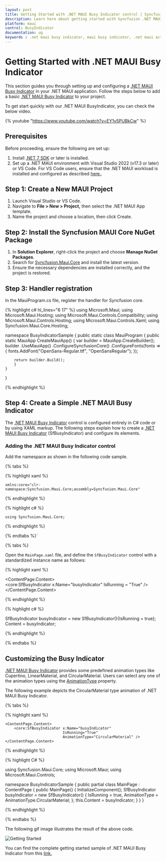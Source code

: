 ```yaml
---
layout: post
title: Getting Started with .NET MAUI Busy Indicator control | Syncfusion
description: Learn here about getting started with Syncfusion .NET MAUI Busy Indicator (SfBusyIndicator) control, its elements, and more.
platform: maui
control: BusyIndicator
documentation: ug
keywords : .net maui busy indicator, maui busy indicator, .net maui activity indicator, maui activity indicator, .net maui loading indicator, maui loading indicator.
---
```


# Getting Started with .NET MAUI Busy Indicator

This section guides you through setting up and configuring a
[.NET MAUI Busy Indicator](https://help.syncfusion.com/cr/maui/Syncfusion.Maui.Core.SfBusyIndicator.html?tabs=tabid-1)
in your .NET MAUI application. Follow the steps below to add a basic
[.NET MAUI Busy Indicator](https://help.syncfusion.com/cr/maui/Syncfusion.Maui.Core.SfBusyIndicator.html?tabs=tabid-1)
to your project.

To get start quickly with our .NET MAUI BusyIndicator, you can check the below video.

{% youtube "https://www.youtube.com/watch?v=EY1y5PUBkCw" %}

## Prerequisites
Before proceeding, ensure the following are set up:

1. Install [.NET 7 SDK](https://dotnet.microsoft.com/en-us/download/dotnet/7.0) or later is installed.
2. Set up a .NET MAUI environment with Visual Studio 2022 (v17.3 or later) or VS Code. For VS Code users, ensure that the .NET MAUI workload is installed and configured as described [here.](https://learn.microsoft.com/en-us/dotnet/maui/get-started/installation?view=net-maui-8.0&tabs=visual-studio-code).

## Step 1: Create a New MAUI Project

1. Launch Visual Studio or VS Code.
2. Navigate to **File > New > Project,** then select the .NET MAUI App template.
3. Name the project and choose a location, then click Create.

## Step 2: Install the Syncfusion MAUI Core NuGet Package

1.  In **Solution Explorer**, right-click the project and choose **Manage NuGet Packages**.
2.  Search for [Syncfusion.Maui.Core](https://www.nuget.org/packages/Syncfusion.Maui.Core/) and install the latest version.
3.  Ensure the necessary dependencies are installed correctly, and the project is restored.

## Step 3: Handler registration 

In the MauiProgram.cs file, register the handler for Syncfusion core.

{% highlight c# hl_lines="6 17" %}
using Microsoft.Maui;
using Microsoft.Maui.Hosting;
using Microsoft.Maui.Controls.Compatibility;
using Microsoft.Maui.Controls.Hosting;
using Microsoft.Maui.Controls.Xaml;
using Syncfusion.Maui.Core.Hosting;

namespace BusyIndicatorSample
{
    public static class MauiProgram
    {
    public static MauiApp CreateMauiApp()
    {
        var builder = MauiApp.CreateBuilder();
        builder
        .UseMauiApp<App>()
        .ConfigureSyncfusionCore() 
        .ConfigureFonts(fonts =>
        {
            fonts.AddFont("OpenSans-Regular.ttf", "OpenSansRegular");
        });

        return builder.Build();
        }      
    }
}     

{% endhighlight %} 

## Step 4: Create a Simple .NET MAUI Busy Indicator

The [.NET MAUI Busy Indicator](https://help.syncfusion.com/cr/maui/Syncfusion.Maui.Core.SfBusyIndicator.html?tabs=tabid-1) control is configured entirely in C# code or by using XAML markup. The following steps explain how to create a [.NET MAUI Busy Indicator](https://help.syncfusion.com/cr/maui/Syncfusion.Maui.Core.SfBusyIndicator.html?tabs=tabid-1) (SfBusyIndicator) and configure its elements.

### Adding the .NET MAUI Busy Indicator control

Add the namespace as shown in the following code sample.

{% tabs %}

{% highlight xaml %}

    xmlns:core="clr-namespace:Syncfusion.Maui.Core;assembly=Syncfusion.Maui.Core"
	
{% endhighlight %}

{% highlight c# %}

    using Syncfusion.Maui.Core;

{% endhighlight %}

{% endtabs %}`

{% tabs %}

Open the `MainPage.xaml` file, and define the `SfBusyIndicator` control with a standardized instance name as follows:

{% highlight xaml %}

<ContentPage.Content>    
    <core:SfBusyIndicator x:Name="busyIndicator"
                          IsRunning = "True" />
</ContentPage.Content>


{% endhighlight %}

{% highlight c# %}
          
SfBusyIndicator busyIndicator = new SfBusyIndicator(){IsRunning = true}; 
Content = busyIndicator;  

{% endhighlight %}

{% endtabs %}

## Customizing the Busy Indicator

[.NET MAUI Busy Indicator](https://help.syncfusion.com/cr/maui/Syncfusion.Maui.Core.SfBusyIndicator.html?tabs=tabid-1) provides some predefined animation types like Cupertino, LinearMaterial, and CircularMaterial. Users can select any one of the animation types using the [AnimationType](https://help.syncfusion.com/cr/maui/Syncfusion.Maui.Core.SfBusyIndicator.html#Syncfusion_Maui_Core_SfBusyIndicator_AnimationType) property.

The following example depicts the CircularMaterial type animation of .NET  MAUI Busy Indicator.

{% tabs %}

{% highlight xaml %}

<?xml version="1.0" encoding="utf-8" ?>
<ContentPage xmlns="http://schemas.microsoft.com/dotnet/2021/maui"
        xmlns:x="http://schemas.microsoft.com/winfx/2009/xaml"
        xmlns:core="clr-namespace:Syncfusion.Maui.Core;assembly=Syncfusion.Maui.Core"
        x:Class="BusyIndicatorSample.MainPage">

    <ContentPage.Content>
        <core:SfBusyIndicator x:Name="busyIndicator"
                              IsRunning="True"
                              AnimationType="CircularMaterial" />
    </ContentPage.Content>
</ContentPage>

{% endhighlight %}

{% highlight C# %}

using Syncfusion.Maui.Core;
using Microsoft.Maui;
using Microsoft.Maui.Controls;

namespace BusyIndicatorSample
{
    public partial class MainPage : ContentPage
    {
        public MainPage()
        {
            InitializeComponent();
            SfBusyIndicator busyIndicator = new SfBusyIndicator()
            {
                IsRunning = true,
                AnimationType = AnimationType.CircularMaterial;
            };
        this.Content = busyIndicator;
        }
    }
}

{% endhighlight %}

{% endtabs %}

The following gif image illustrates the result of the above code.

![Getting Started](Images/GettingStarted/CircularMaterial.gif)

You can find the complete getting started sample of .NET MAUI Busy Indicator from this [link.](https://github.com/SyncfusionExamples/maui-busyindicator-samples)

